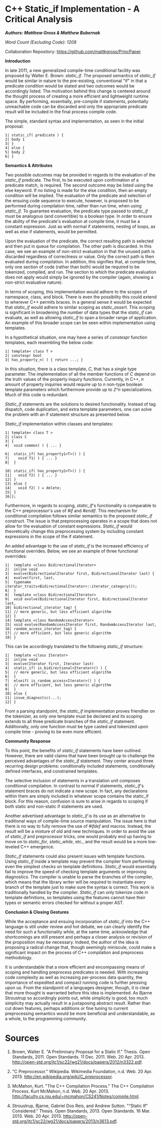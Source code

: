 C++ Static_if Implementation - A Critical Analysis
==================================================

**_Authors: Matthew Gross & Matthew Bubernak_**

*Word Count (Excluding Code): 1208*

Collaboration Repository: https://github.com/mattkgross/PrincPaper

**Introduction** 

In late 2011, a new generalized compile-time conditional facility was proposed by Walter E. Brown: *static_if*. The proposed semantics of *static_if* would be similar in nature to the pre-existing, conventional "if" in that a predicate condition would be stated and two outcomes would be accordingly listed. The motivation behind this change is centered around the thought process of creating a more efficient and lightweight runtime space. By performing, essentially, pre-compile if statements, potentially unreachable code can be discarded and only the appropriate predicate result will be included in the final process compile code.

The simple, standard syntax and implementation, as seen in the initial proposal:

~~~~~~~~~~~~~~~~
1| static_if( predicate ) {
2| body 1
3| }
4| else {
5| body 2
6| }
~~~~~~~~~~~~~~~~

**Semantics & Attributes**

Two possible outcomes may be provided in regards to the evaluation of the *static_if* predicate. The first, to be executed upon confirmation of a predicate match, is required. The second outcome may be listed using the else keyword. If no listing is made for the else condition, then an empty condition will be implied. The evaluation of the predicate and selection of the ensuing code sequence to execute, however, is proposed to be performed during compilation time, rather than run time, when using *static_if*. To guarantee evaluation, the predicate type passed to *static_if* must be analogous (and convertible) to a boolean type. In order to ensure the ability of the predicate's evaluation at compile time, it must be a constant expression. Just as with normal if statements, nesting of loops, as well as else if statements, would be permitted.

Upon the evaluation of the predicate, the correct resulting path is selected and then put in queue for compilation. The other path is discarded. In this case, we see an example of non-strict evaluation in that the unused path is discarded regardless of correctness or value. Only the correct path is then evaluated during compilation. In addition, this signifies that, at compile time, only one section of code (rather than both) would be required to be tokenized, compiled, and run. The section to which the predicate evaluation does not apply would simply be ignored by the compiler (again, showing a non-strict evaluative nature).

In terms of scoping, this implementation would adhere to the scopes of namespace, class, and block. There is even the possibility this could extend to wherever C++ permits braces. In a general sense it would be expected that *static_if* would adhere to similar scoping as *static_assert*. This scoping is significant in broadening the number of data types that the *static_if* can evaluate, as well as allowing *static_if* to span a broader range of application. An example of this broader scope can be seen within implementation using templates.

In a hypothetical situation, one may have a series of *constexpr* function templates, each resembling the below code: 

~~~~~~~~~~~~~~~~
1| template< class T >
2| constexpr bool
3| has_property_n( ) { return ...; }
~~~~~~~~~~~~~~~~

In this situation, there is a class template, *C*, that has a single type parameter. The implementation of all the member functions of *C* depend on the truth values of the property inquiry functions. Currently, in C++, *n* amount of property inquiries would require up to *n* non-type boolean template parameters which furthermore provide up to *2^n* specializations. Much of this code is redundant. 

*Static_if* statements are the solutions to desired functionality. Instead of tag dispatch, code duplication, and extra template parameters, one can solve the problem with an if statement structure as presented below.  

*Static_if* implementation within classes and templates:

~~~~~~~~~~~~~~~~
1| template< class T >
2| class C
3| {
4|  void common( ) { ... }

6|  static_if( has_property1<T>() ) {
7|    void f1( ) { ... }
8|  }

10| static_if( has_property2<T>() ) {
11|   void f2( ) { ... }
12| }
13| else {
14|   void f2( ) = delete;
15| }
16|};
~~~~~~~~~~~~~~~~

Furthermore, in regards to scoping, *static_if*'s functionality is comparable to the C++ preprocessor's use of *#if* and *#endif*. This mechanism for conditional compilation follows similar semantics to the proposed *static_if* construct. The issue is that preprocessing operates in a scope that does not allow for the evaluation of constant expressions. *Static_if* would theoretically change this preprocessing system by including constant expressions in the scope of the if statement. 

An added advantage to the use of *static_if* is the increased efficiency of functional overrides. Below, we see an example of three functional overrrides:

~~~~~~~~~~~~~~~~
1|  template <class BidirectionalIterator>
2|  inline void
3|  evolve(BidirectionalIterator first, BidirectionalIterator last) {
4|  evolve(first, last,
5|  typename iterator_traits<BidirectionalIterator>::iterator_category());
6|  }
8|  template <class BidirectionalIterator>
9|  void evolve(BidirectionalIterator first, BidirectionalIterator last,
10| bidirectional_iterator_tag) {
11| // more generic, but less efficient algorithm
12| }
14| template <class RandomAccessIterator>
15| void evolve(RandomAccessIterator first, RandomAccessIterator last,
16| random_access_iterator_tag) {
17| // more efficient, but less generic algorithm
18| }
~~~~~~~~~~~~~~~~

This can be accordingly translated to the following *static_if* structure:

~~~~~~~~~~~~~~~~
1|  template <class Iterator>
2|  inline void
3|  evolve(Iterator first, Iterator last)
4|  static_if( is_bidirectional<Iterator>() ) {
5|  // more generic, but less efficient algorithm
6|  }
7|  elseif( is_random_access<Iterator>() ) {
8|  // more efficient, but less generic algorithm
9|  }
10| else {
11| issue_diagnostic(...);
12| }
~~~~~~~~~~~~~~~~

From a parsing standpoint, the *static_if* implementation proves friendlier on the tokenizer, as only one template must be declared and its scoping extends to all three predicate branches of the *static_if* statement. Additionally, only one function must be type casted and tokenized upon compile time - proving to be even more efficient.

**Community Response**

To this point, the benefits of *static_if* statements have been outlined. However, there are valid claims that have been brought up to challenge the perceived advantages of the *static_if* statement. They center around three recurring design problems: conditionally included statements, conditionally defined interfaces, and constrained templates.

The selective inclusion of statements in a translation unit composes conditional compilation. In contrast to normal if statements, *static_if*'s statement braces do not indicate a new scope. In fact, any declarations within them are simply included in whatever scope contains the static_if block. For this reason, confusion is sure to arise in regards to scoping if both static and non-static if statements are used. 

Another advertised advantage to *static_if* is its use as an alternative to traditional ways of compile-time source manipulation. The issue here is that there is no way to fully remove the use of *#ifdef* and macros. Instead, the result will be a mixture of old and new techniques. In order to avoid the use of *static_if* and preprocessor tricks, one would probably end up having to move on to *static_for*, *static_while*, etc., and the result would be a more low-leveled C++ emergence. 

*Static_if* statements could also present issues with template functions. Using *static_if* inside a template may prevent the compiler from performing even the simplest checks on template definitions. *Static_if* would essentially fail to improve the speed of checking template arguments or improving diagnostics. The compiler is unable to parse the branches of the compiler, which means that the library writer will be required to instantiate every branch of the template just to make sure the syntax is correct. This work is traditionally handled by the compiler. *Static_if* can only tokenize code in template definitions, so templates using the features cannot have their types or semantic errors checked for without a proper AST.

**Conclusion & Closing Gestures**

While the acceptance and ensuing incorporation of *static_if* into the C++ language is still under review and hot debate, we can clearly identify the need for such a functionality while, at the same time, acknowledge that shortcomings are still present and perhaps a closer analysis or revision of the proposition may be necessary. Indeed, the author of the idea is proposing a radical change that, though seemingly miniscule, could make a significant impact on the process of C++ compilation and preprocess methodology.

It is understandable that a more efficient and encompassing means of scoping and handling preprocess predicates is needed. With increasing code complexity as well as increasing per-process data quantity, the importance of expedited and compact running code is further pressing upon us. From the standpoint of a languages designer, though, it is clear that more thought is warranted before this idea is implemented. As Bjarne Stroustrup so accordingly points out, while simplicity is good, too much simplicity may actually result in a juxtaposing abstract result. Rather than cut down features, perhaps additions or fine tuning to current preprocessing semantics would be more beneficial and understandable, as a whole, to the programming community.

Sources
=======

1. Brown, Walter E. "A Preliminary Proposal for a Static If." Thesis. Open Standards, 2011. Open Standards. 11 Dec. 2011. Web. 20 Apr. 2013. <http://open-std.org/jtc1/sc22/wg21/docs/papers/2012/n3322.pdf>.

2. "C Preprocessor." Wikipedia. Wikimedia Foundation, n.d. Web. 20 Apr. 2013. <http://en.wikipedia.org/wiki/C_preprocessor>.

3. McMahon, Kurt. "The C++ Compilation Process." The C++ Compilation Process. Kurt McMahon, n.d. Web. 20 Apr. 2013. <http://faculty.cs.niu.edu/~mcmahon/CS241/Notes/compile.html>.

4. Stroustrup, Bjarne, Gabriel Dos Reis, and Andrew Sutton. "“Static If” Considered." Thesis. Open Standards, 2013. Open Standards. 16 Mar. 2013. Web. 20 Apr. 2013. <http://open-std.org/jtc1/sc22/wg21/docs/papers/2013/n3613.pdf>.
